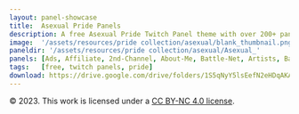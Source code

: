 ```yaml
---
layout: panel-showcase
title:  Asexual Pride Panels
description: A free Asexual Pride Twitch Panel theme with over 200+ panels.
image:  '/assets/resources/pride collection/asexual/blank_thumbnail.png'
paneldir: '/assets/resources/pride collection/asexual/Asexual_'
panels: [Ads, Affiliate, 2nd-Channel, About-Me, Battle-Net, Artists, Background, ArtStation, Birthday, BTTV, Calendar, Blog, Charity, Chat-Rules, Clips, Channel-Points, Emotes, Fanmail, Donate, Editor, Friends, Games, Gear, FAQ, Hardware, Hive, Hall-of-Fame, Hall-of-Shame, Ko-Fi, Languages, Leaderboard, Links, Music, Mastadon, Merch, Mods, New-Channel, P.O, Partners, My-Shop, Sponsorships, Subscribe, Support, TikTok, Perks, Playlist, Pronouns, Rules]
tags:   [free, twitch panels, pride]
download: https://drive.google.com/drive/folders/1S5qNyY5lsEefN2eHDqAKAYXPrTyP2Bfi?usp=share_link
---
```


© 2023. This work is licensed under a [CC BY-NC 4.0 license](https://creativecommons.org/licenses/by-nc/4.0/). 